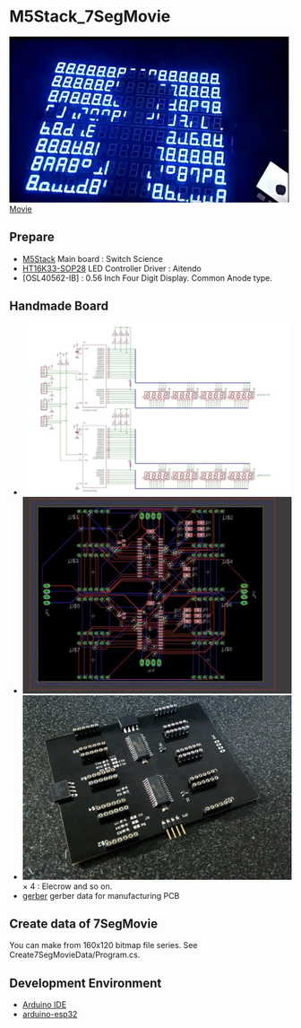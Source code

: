 # M5Stack_7SegMovie
![Movie](doc/7SegMovie.png)
[Movie](https://twitter.com/Tw_Mhage/status/1004363276761772032)

## Prepare
- [M5Stack](https://www.switch-science.com/catalog/3647/)  Main board : Switch Science
- [HT16K33-SOP28](http://www.aitendo.com/product/9850)  LED Controller Driver : Aitendo
- [OSL40562-IB] : 0.56 Inch Four Digit Display. Common Anode type.

## Handmade Board
- ![Schematic](doc/circuit.jpg)
- ![Layout](doc/layout.jpg)
- ![board](doc/board.jpg) × 4 : Elecrow and so on.
- [gerber](doc/gerber.zip) gerber data for manufacturing PCB 

## Create data of 7SegMovie
You can make from 160x120 bitmap file series. See Create7SegMovieData/Program.cs.

## Development Environment
- [Arduino IDE](https://www.arduino.cc/en/main/software)
- [arduino-esp32](https://github.com/espressif/arduino-esp32)
